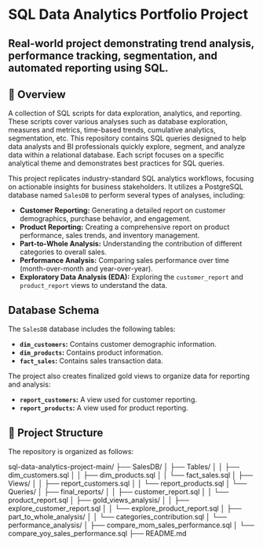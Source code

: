 # SQL Data Analytics Portfolio Project

## Real-world project demonstrating trend analysis, performance tracking, segmentation, and automated reporting using SQL.

## 📌 Overview

A collection of SQL scripts for data exploration, analytics, and reporting. These scripts cover various analyses such as database exploration, measures and metrics, time-based trends, cumulative analytics, segmentation, etc. This repository contains SQL queries designed to help data analysts and BI professionals quickly explore, segment, and analyze data within a relational database. Each script focuses on a specific analytical theme and demonstrates best practices for SQL queries.

This project replicates industry-standard SQL analytics workflows, focusing on actionable insights for business stakeholders. 
It utilizes a PostgreSQL database named `SalesDB` to perform several types of analyses, including:

- **Customer Reporting:** Generating a detailed report on customer demographics, purchase behavior, and engagement.
- **Product Reporting:** Creating a comprehensive report on product performance, sales trends, and inventory management.
- **Part-to-Whole Analysis:** Understanding the contribution of different categories to overall sales.
- **Performance Analysis:** Comparing sales performance over time (month-over-month and year-over-year).
- **Exploratory Data Analysis (EDA):** Exploring the `customer_report` and `product_report` views to understand the data.

## Database Schema

The `SalesDB` database includes the following tables:

- **`dim_customers`:** Contains customer demographic information.
- **`dim_products`:** Contains product information.
- **`fact_sales`:** Contains sales transaction data.

The project also creates finalized gold views to organize data for reporting and analysis:

- **`report_customers`:** A view used for customer reporting.
- **`report_products`:** A view used for product reporting.

## 🚀 Project Structure
The repository is organized as follows:

sql-data-analytics-project-main/
├── SalesDB/
│   ├── Tables/
│   │   ├── dim_customers.sql
│   │   ├── dim_products.sql
│   │   └── fact_sales.sql
│   ├── Views/
│   │   ├── report_customers.sql
│   │   └── report_products.sql
│   └── Queries/
│       ├── final_reports/
│       │   ├── customer_report.sql
│       │   └── product_report.sql
│       ├── gold_views_analysis/
│       │   ├── explore_customer_report.sql
│       │   └── explore_product_report.sql
│       ├── part_to_whole_analysis/
│       │   └── categories_contribution.sql
│       └── performance_analysis/
│           ├── compare_mom_sales_performance.sql
│           └── compare_yoy_sales_performance.sql
├── README.md
